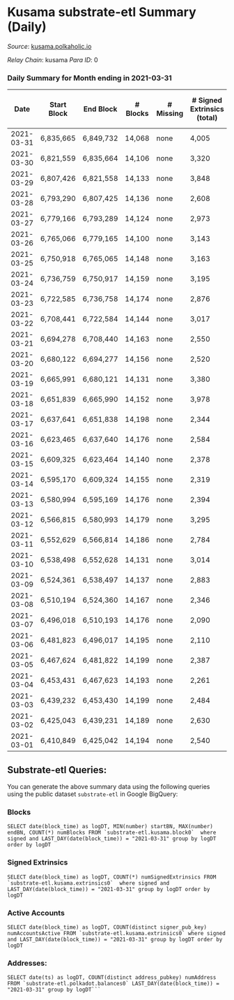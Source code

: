 # Kusama substrate-etl Summary (Daily)

_Source_: [kusama.polkaholic.io](https://kusama.polkaholic.io)

*Relay Chain*: kusama
*Para ID*: 0



### Daily Summary for Month ending in 2021-03-31


| Date | Start Block | End Block | # Blocks | # Missing | # Signed Extrinsics (total) | # Active Accounts | # Addresses with Balances | # Events | # Transfers | # XCM Transfers In | # XCM Transfers Out |
| ---- | ----------- | --------- | -------- | --------- | --------------------------- | ----------------- | ------------------------- | -------- | ----------- | ------------------ | ------------------- |
| 2021-03-31 | 6,835,665 | 6,849,732 | 14,068 | none | 4,005 | 1,334 | 44,932 | 80,351 | 2,197 ($45,027,179) |   |   |
| 2021-03-30 | 6,821,559 | 6,835,664 | 14,106 | none | 3,320 | 1,210 |  | 77,582 | 1,387 ($49,859,005) |   |   |
| 2021-03-29 | 6,807,426 | 6,821,558 | 14,133 | none | 3,848 | 1,490 |  | 83,509 | 2,100 ($48,356,581) |   |   |
| 2021-03-28 | 6,793,290 | 6,807,425 | 14,136 | none | 2,608 | 1,043 |  | 74,144 | 1,150 ($29,173,099) |   |   |
| 2021-03-27 | 6,779,166 | 6,793,289 | 14,124 | none | 2,973 | 1,076 |  | 77,649 | 1,588 ($48,026,328) |   |   |
| 2021-03-26 | 6,765,066 | 6,779,165 | 14,100 | none | 3,143 | 1,274 |  | 77,198 | 1,558 ($20,585,222) |   |   |
| 2021-03-25 | 6,750,918 | 6,765,065 | 14,148 | none | 3,163 | 1,138 |  | 80,690 | 1,698 ($92,632,243) |   |   |
| 2021-03-24 | 6,736,759 | 6,750,917 | 14,159 | none | 3,195 | 1,254 |  | 75,347 | 1,895 ($49,640,570) |   |   |
| 2021-03-23 | 6,722,585 | 6,736,758 | 14,174 | none | 2,876 | 1,154 |  | 75,673 | 1,521 ($21,511,045) |   |   |
| 2021-03-22 | 6,708,441 | 6,722,584 | 14,144 | none | 3,017 | 1,216 |  | 80,508 | 1,387 ($37,461,835) |   |   |
| 2021-03-21 | 6,694,278 | 6,708,440 | 14,163 | none | 2,550 | 986 |  | 71,660 | 1,023 ($8,131,134) |   |   |
| 2021-03-20 | 6,680,122 | 6,694,277 | 14,156 | none | 2,520 | 1,000 |  | 73,700 | 1,027 ($20,862,473) |   |   |
| 2021-03-19 | 6,665,991 | 6,680,121 | 14,131 | none | 3,380 | 1,254 |  | 89,494 | 1,479 ($23,850,778) |   |   |
| 2021-03-18 | 6,651,839 | 6,665,990 | 14,152 | none | 3,978 | 1,219 |  | 79,074 | 2,415 ($67,438,748) |   |   |
| 2021-03-17 | 6,637,641 | 6,651,838 | 14,198 | none | 2,344 | 964 |  | 73,772 | 911 ($30,970,966) |   |   |
| 2021-03-16 | 6,623,465 | 6,637,640 | 14,176 | none | 2,584 | 996 |  | 72,167 | 1,012 ($15,973,855) |   |   |
| 2021-03-15 | 6,609,325 | 6,623,464 | 14,140 | none | 2,378 | 947 |  | 73,379 | 931 ($16,813,153) |   |   |
| 2021-03-14 | 6,595,170 | 6,609,324 | 14,155 | none | 2,319 | 908 |  | 72,417 | 752 ($14,689,889) |   |   |
| 2021-03-13 | 6,580,994 | 6,595,169 | 14,176 | none | 2,394 | 954 |  | 78,948 | 875 ($27,927,001) |   |   |
| 2021-03-12 | 6,566,815 | 6,580,993 | 14,179 | none | 3,295 | 933 |  | 76,199 | 1,502 ($29,459,540) |   |   |
| 2021-03-11 | 6,552,629 | 6,566,814 | 14,186 | none | 2,784 | 977 |  | 73,793 | 1,054 ($57,242,165) |   |   |
| 2021-03-10 | 6,538,498 | 6,552,628 | 14,131 | none | 3,014 | 1,089 |  | 75,059 | 1,253 ($41,604,217) |   |   |
| 2021-03-09 | 6,524,361 | 6,538,497 | 14,137 | none | 2,883 | 979 |  | 81,947 | 1,185 ($34,187,149) |   |   |
| 2021-03-08 | 6,510,194 | 6,524,360 | 14,167 | none | 2,346 | 932 |  | 71,132 | 863 ($14,788,697) |   |   |
| 2021-03-07 | 6,496,018 | 6,510,193 | 14,176 | none | 2,090 | 842 |  | 67,966 | 776 ($21,024,817) |   |   |
| 2021-03-06 | 6,481,823 | 6,496,017 | 14,195 | none | 2,110 | 865 |  | 69,887 | 735 ($13,076,400) |   |   |
| 2021-03-05 | 6,467,624 | 6,481,822 | 14,199 | none | 2,387 | 861 |  | 70,503 | 1,033 ($34,478,621) |   |   |
| 2021-03-04 | 6,453,431 | 6,467,623 | 14,193 | none | 2,261 | 948 |  | 68,729 | 865 ($21,001,811) |   |   |
| 2021-03-03 | 6,439,232 | 6,453,430 | 14,199 | none | 2,484 | 978 |  | 78,460 | 999 ($22,362,730) |   |   |
| 2021-03-02 | 6,425,043 | 6,439,231 | 14,189 | none | 2,630 | 1,036 |  | 73,692 | 916 ($33,767,719) |   |   |
| 2021-03-01 | 6,410,849 | 6,425,042 | 14,194 | none | 2,540 | 1,005 |  | 76,639 | 954 ($20,263,966) |   |   |

## Substrate-etl Queries:
You can generate the above summary data using the following queries using the public dataset `substrate-etl` in Google BigQuery:


### Blocks
```
SELECT date(block_time) as logDT, MIN(number) startBN, MAX(number) endBN, COUNT(*) numBlocks FROM `substrate-etl.kusama.block0`  where signed and LAST_DAY(date(block_time)) = "2021-03-31" group by logDT order by logDT
```


### Signed Extrinsics
```
SELECT date(block_time) as logDT, COUNT(*) numSignedExtrinsics FROM `substrate-etl.kusama.extrinsics0`  where signed and LAST_DAY(date(block_time)) = "2021-03-31" group by logDT order by logDT
```


### Active Accounts
```
SELECT date(block_time) as logDT, COUNT(distinct signer_pub_key) numAccountsActive FROM `substrate-etl.kusama.extrinsics0` where signed and LAST_DAY(date(block_time)) = "2021-03-31" group by logDT order by logDT
```


### Addresses:
```
SELECT date(ts) as logDT, COUNT(distinct address_pubkey) numAddress FROM `substrate-etl.polkadot.balances0` LAST_DAY(date(block_time)) = "2021-03-31" group by logDT```


